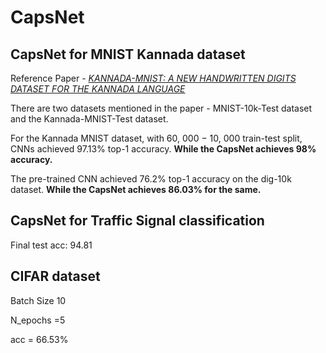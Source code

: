 
# CapsNet
## CapsNet for MNIST Kannada dataset

Reference Paper - *[KANNADA-MNIST: A NEW HANDWRITTEN DIGITS DATASET FOR THE KANNADA LANGUAGE](https://arxiv.org/pdf/1908.01242.pdf)*

There are two datasets mentioned in the paper - MNIST-10k-Test dataset and the Kannada-MNIST-Test dataset.

For the Kannada MNIST dataset, with 60, 000 − 10, 000 train-test split, CNNs achieved 97.13% top-1 accuracy.
**While the CapsNet achieves 98% accuracy.**

The pre-trained CNN achieved 76.2% top-1 accuracy on the dig-10k dataset. **While the CapsNet achieves 86.03% for the same.**

## CapsNet for Traffic Signal classification

Final test acc: 94.81

## CIFAR dataset

Batch Size 10

N_epochs =5

acc = 66.53%
